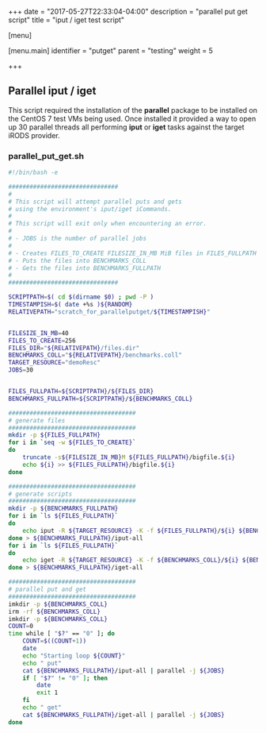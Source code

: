 +++
date = "2017-05-27T22:33:04-04:00"
description = "parallel put get script"
title = "iput / iget test script"

[menu]

  [menu.main]
    identifier = "putget"
    parent = "testing"
    weight = 5

+++

## Parallel iput / iget

This script required the installation of the **parallel** package to be installed on the CentOS 7 test VMs being used. Once installed it provided a way to open up 30 parallel threads all performing **iput** or **iget** tasks against the target iRODS provider.


### parallel_put_get.sh

```bash
#!/bin/bash -e

###############################
#
# This script will attempt parallel puts and gets
# using the environment's iput/iget iCommands.
#
# This script will exit only when encountering an error.
#
# - JOBS is the number of parallel jobs
#
# - Creates FILES_TO_CREATE FILESIZE_IN_MB MiB files in FILES_FULLPATH
# - Puts the files into BENCHMARKS_COLL
# - Gets the files into BENCHMARKS_FULLPATH
#
###############################

SCRIPTPATH=$( cd $(dirname $0) ; pwd -P )
TIMESTAMPISH=$( date +%s )${RANDOM}
RELATIVEPATH="scratch_for_parallelputget/${TIMESTAMPISH}"


FILESIZE_IN_MB=40
FILES_TO_CREATE=256
FILES_DIR="${RELATIVEPATH}/files.dir"
BENCHMARKS_COLL="${RELATIVEPATH}/benchmarks.coll"
TARGET_RESOURCE="demoResc"
JOBS=30


FILES_FULLPATH=${SCRIPTPATH}/${FILES_DIR}
BENCHMARKS_FULLPATH=${SCRIPTPATH}/${BENCHMARKS_COLL}

####################################
# generate files
####################################
mkdir -p ${FILES_FULLPATH}
for i in `seq -w ${FILES_TO_CREATE}`
do
    truncate -s${FILESIZE_IN_MB}M ${FILES_FULLPATH}/bigfile.${i}
    echo ${i} >> ${FILES_FULLPATH}/bigfile.${i}
done

####################################
# generate scripts
####################################
mkdir -p ${BENCHMARKS_FULLPATH}
for i in `ls ${FILES_FULLPATH}`
do
    echo iput -R ${TARGET_RESOURCE} -K -f ${FILES_FULLPATH}/${i} ${BENCHMARKS_COLL}/
done > ${BENCHMARKS_FULLPATH}/iput-all
for i in `ls ${FILES_FULLPATH}`
do
    echo iget -R ${TARGET_RESOURCE} -K -f ${BENCHMARKS_COLL}/${i} ${BENCHMARKS_FULLPATH}/
done > ${BENCHMARKS_FULLPATH}/iget-all

####################################
# parallel put and get
####################################
imkdir -p ${BENCHMARKS_COLL}
irm -rf ${BENCHMARKS_COLL}
imkdir -p ${BENCHMARKS_COLL}
COUNT=0
time while [ "$?" == "0" ]; do
    COUNT=$((COUNT+1))
    date
    echo "Starting loop ${COUNT}"
    echo " put"
    cat ${BENCHMARKS_FULLPATH}/iput-all | parallel -j ${JOBS}
    if [ "$?" != "0" ]; then
        date
        exit 1
    fi
    echo " get"
    cat ${BENCHMARKS_FULLPATH}/iget-all | parallel -j ${JOBS}
done
```
